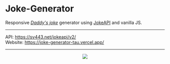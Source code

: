# Joke-Generator
Responsive <a href="https://joke-generator-tau.vercel.app/" target="blank"><i>Daddy's joke</i></a> generator using <a href="https://sv443.net/jokeapi/v2/">JokeAPI</a> and vanilla JS. <br>

<hr>
API: <a href="https://sv443.net/jokeapi/v2/" target="_blank">https://sv443.net/jokeapi/v2/</a><br>
Website: <a href="https://joke-generator-tau.vercel.app/" target="_blank">https://joke-generator-tau.vercel.app/</a>

<hr>
<p align="center"> <img src="https://user-images.githubusercontent.com/101346105/226678214-ac99bd14-0b85-4b51-bc6e-fde0e6360e7e.png" /> </p>

